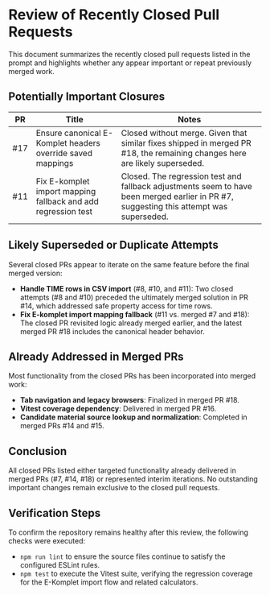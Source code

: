# Review of Recently Closed Pull Requests

This document summarizes the recently closed pull requests listed in the prompt and highlights whether any appear important or repeat previously merged work.

## Potentially Important Closures

| PR | Title | Notes |
| --- | --- | --- |
| #17 | Ensure canonical E-Komplet headers override saved mappings | Closed without merge. Given that similar fixes shipped in merged PR #18, the remaining changes here are likely superseded. |
| #11 | Fix E-komplet import mapping fallback and add regression test | Closed. The regression test and fallback adjustments seem to have been merged earlier in PR #7, suggesting this attempt was superseded. |

## Likely Superseded or Duplicate Attempts

Several closed PRs appear to iterate on the same feature before the final merged version:

- **Handle TIME rows in CSV import** (#8, #10, and #11): Two closed attempts (#8 and #10) preceded the ultimately merged solution in PR #14, which addressed safe property access for time rows.
- **Fix E-komplet import mapping fallback** (#11 vs. merged #7 and #18): The closed PR revisited logic already merged earlier, and the latest merged PR #18 includes the canonical header behavior.

## Already Addressed in Merged PRs

Most functionality from the closed PRs has been incorporated into merged work:

- **Tab navigation and legacy browsers**: Finalized in merged PR #18.
- **Vitest coverage dependency**: Delivered in merged PR #16.
- **Candidate material source lookup and normalization**: Completed in merged PRs #14 and #15.

## Conclusion

All closed PRs listed either targeted functionality already delivered in merged PRs (#7, #14, #18) or represented interim iterations. No outstanding important changes remain exclusive to the closed pull requests.

## Verification Steps

To confirm the repository remains healthy after this review, the following checks were executed:

- `npm run lint` to ensure the source files continue to satisfy the configured ESLint rules.
- `npm test` to execute the Vitest suite, verifying the regression coverage for the E-Komplet import flow and related calculators.
